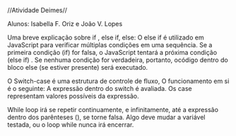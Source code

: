 //Atividade Deimes//

Alunos: Isabella F. Oriz e João V. Lopes

Uma breve explicação sobre if , else if, else:
O else if é utilizado em JavaScript para verificar múltiplas condições em uma sequência. 
Se a primeira condição (if) for falsa, o JavaScript tentará a próxima condição (else if) . Se nenhuma condição for verdadeira, portanto, ocódigo dentro do bloco else (se estiver presente) será executado.

O Switch-case é uma estrutura de controle de fluxo, O funcionamento em si é o seguinte: A expressão dentro do switch é avaliada. Os case representam valores possíveis da expressão.

While loop irá se repetir continuamente, e infinitamente, até a expressão dentro dos parênteses (), se torne falsa. Algo deve mudar a variável testada, ou o loop while nunca irá encerrar.